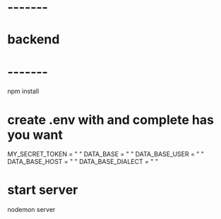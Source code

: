 # -------
# backend
# -------
npm install

# create .env with and complete has you want 

MY_SECRET_TOKEN = " "
DATA_BASE = " "
DATA_BASE_USER = " "
DATA_BASE_HOST = " "
DATA_BASE_DIALECT = " "


# start server

nodemon server

